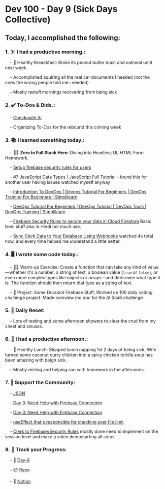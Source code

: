 # Dev 100 - Day 9 (Sick Days Collective)

## Today, I accomplished the following:

### 1. ☀️ **I had a productive morning.**:

    - 🍳 Healthy Breakkfast: Broke its peanut butter toast and oatmeal until next week.

    - Accomplished aquiring all the real car documents I needed (not the ones the wrong people told me i needed)

    - Mostly restufl mornings recovering from being sick

### 2. ✔️ **To-Dos & Dids.**:

    - [Checkmate AI](https://checkmate-ai.vercel.app/)

    - Organizing To-Dos for the rebound this coming week

### 3. 📚 **I learned something today.**:

    - 🦸‍♂️ **Zero to Full Stack Hero**: Diving into Headless UI, HTML Form Homework, 

    - [Setup firebase security rules for users](https://www.youtube.com/shorts/U5yQZgLSWAY)

    - [#7 JavaScript Data Types | JavaScript Full Tutorial](https://www.youtube.com/watch?v=UmSpfdxu3ro) - found this for another user having issues watched myself anyway

    - [Introduction To DevOps | Devops Tutorial For Beginners | DevOps Training For Beginners | Simplilearn](https://www.youtube.com/watch?v=Me3ea4nUt0U)

    - [DevOps Tutorial For Beginners | DevOps Tutorial | DevOps Tools | DevOps Training | Simplilearn](https://www.youtube.com/watch?v=ZtvpS5eVVDs)

    - [Firebase Security Rules to secure your data in Cloud Firestore](https://www.youtube.com/watch?v=wQcapb4PYn8) Basic level stuff also in Hindi not much use.

    - [Sync Clerk Data to Your Database Using Webhooks](https://www.youtube.com/watch?v=UTjwyDuVjRM) watched 4x total now, and every time helped me understand a little better.

### 4. 🖥️ **I wrote some code today.**:

    - 🏋️‍♂️ Warm-up Exercise: Create a function that can take any kind of value—whether it's a number, a string of text, a boolean value (`true` or `false`), or even more complex types like objects or arrays—and determine what type it is. The function should then return that type as a string of text.

    - 🦺 Project: Some Docubot Firebase Stuff, Worked on 100 daily coding challenge project. Made overview md doc for the AI SaaS challenge

### 5. 🏃 **Daily Reset**:

    - Lots of resting and some afternoon showers to clear the crud from my chest and sinuses.

### 6. 🌈 **I had a productive afternoon.**:

    - 🍱 Healthy Lunch: Skipped lunch napping 1st 2 days of being sick, Wife turned some coconut curry chicken into a spicy chicken tortilla soup has been amazing with beign sick. 

    - Mostly resting and helping son with homework in the afternoons.

### 7. 💪 **Support the Community**:

    - [JSON](https://www.skool.com/universityofcode/json?p=aa34c170)

    - [Day 3: Need Help with Firebase Connection](https://www.skool.com/universityofcode/day-3-need-help-with-firebase-connection-2)

    - [Day 3: Need Help with Firebase Connection](https://www.skool.com/universityofcode/day-3-need-help-with-firebase-connection)

    - [useEffect that's responsible for checking over file limit](https://www.skool.com/universityofcode/useeffect-thats-responsible-for-checking-over-file-limit)

    - [Clerk to Firebase/Security Rules](https://www.skool.com/universityofcode/clerk-to-firebasesecurity-rules) mostly done need to implement on the session level and make a video demostarting all steps   

### 8. 🔗 **Track your Progress**:

    - 🏫 [Day-8](https://www.skool.com/universityofcode/dev-100-day-8)

    - 📦️ [Repo](https://github.com/Digitl-Alchemyst/dev100/blob/main/Day-8/day8.md)

    - 📄 [Notion](https://liberating-galley-48d.notion.site/Dev100-Coding-Lifestyle-Challenge-a85ec9fba3ce41f3b29d581a1a85d92b?pvs=4)
